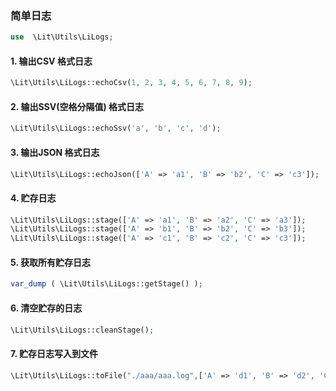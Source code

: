### 简单日志

````php
use  \Lit\Utils\LiLogs;
````

#### 1. 输出CSV 格式日志

````php
\Lit\Utils\LiLogs::echoCsv(1, 2, 3, 4, 5, 6, 7, 8, 9);
````

#### 2. 输出SSV(空格分隔值) 格式日志

````php
\Lit\Utils\LiLogs::echoSsv('a', 'b', 'c', 'd');
````

#### 3. 输出JSON 格式日志

````php
\Lit\Utils\LiLogs::echoJson(['A' => 'a1', 'B' => 'b2', 'C' => 'c3']);
````

#### 4. 贮存日志

````php
\Lit\Utils\LiLogs::stage(['A' => 'a1', 'B' => 'a2', 'C' => 'a3']);
\Lit\Utils\LiLogs::stage(['A' => 'b1', 'B' => 'b2', 'C' => 'b3']);
\Lit\Utils\LiLogs::stage(['A' => 'c1', 'B' => 'c2', 'C' => 'c3']);
````

#### 5. 获取所有贮存日志

````php
var_dump ( \Lit\Utils\LiLogs::getStage() );
````

#### 6. 清空贮存的日志

````php
\Lit\Utils\LiLogs::cleanStage();
````

#### 7. 贮存日志写入到文件

````php
\Lit\Utils\LiLogs::toFile("./aaa/aaa.log",['A' => 'd1', 'B' => 'd2', 'C' => 'd3']);
````
